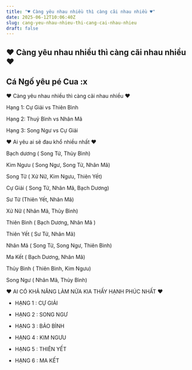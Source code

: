 ```yaml
---
title: "♥ Càng yêu nhau nhiều thì càng cãi nhau nhiều ♥"
date: 2025-06-12T10:06:40Z
slug: cang-yeu-nhau-nhieu-thi-cang-cai-nhau-nhieu
draft: false
---
```


## ♥ Càng yêu nhau nhiều thì càng cãi nhau nhiều ♥

## Cá Ngố yêu pé Cua :x

♥ Càng yêu nhau nhiều thì càng cãi nhau nhiều ♥ 


Hạng 1: Cự Giải vs Thiên Bình

Hạng 2: Thuỷ Bình vs Nhân Mã

Hạng 3: Song Ngư vs Cự Giải




♥ Ai yêu ai sẽ đau khổ nhiều nhất ♥ 



Bạch dương ( Song Tử, Thủy Bình)

Kim Ngưu ( Song Ngư, Song Tử, Nhân Mã)

Song Tử ( Xử Nữ, Kim Ngưu, Thiên Yết)

Cự Giải ( Song Tử, Nhân Mã, Bạch Dương)

Sư Tử (Thiên Yết, Nhân Mã)

Xử Nữ ( Nhân Mã, Thủy Bình)

Thiên Bình ( Bạch Dương, Nhân Mã )

Thiên Yết ( Sư Tử, Nhân Mã)

Nhân Mã ( Song Tử, Song Ngư, Thiên Bình)

Ma Kết ( Bạch Dương, Nhân Mã)

Thủy Bình ( Thiên Bình, Kim Ngưu)

Song Ngư ( Nhân Mã, Thủy Bình)



♥ AI CÓ KHẢ NĂNG LÀM NỬA KIA THẤY HẠNH PHÚC NHẤT ♥ 

- HẠNG 1 : CỰ GIẢI 

- HẠNG 2 : SONG NGƯ 

- HẠNG 3 : BẢO BÌNH 

- HẠNG 4 : KIM NGƯU

- HẠNG 5 : THIÊN YẾT 

- HẠNG 6 : MA KẾT